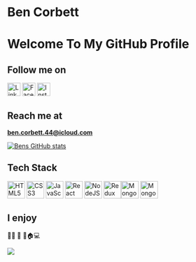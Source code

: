 # Ben Corbett

# Welcome To My GitHub Profile

## Follow me on

[<img src="https://cdn-icons-png.flaticon.com/512/174/174857.png" alt="LinkedIn" width="30" height="30">](https://www.linkedin.com/in/benjamin-corbett-84822424a) [<img src="https://cdn-icons-png.flaticon.com/512/124/124010.png" alt="Facebook" width="30" height="30">](https://www.facebook.com/profile.php?id=100014489438074) [<img src="https://cdn-icons-png.flaticon.com/512/174/174855.png" alt="Instagram" width="30" height="30">](https://www.instagram.com/bcsurf.28)

## Reach me at

<strong>ben.corbett.44@icloud.com</strong>

[![Bens GitHub stats](https://github-readme-stats.vercel.app/api?username=bcsurf2822)](https://github.com/bcsurf2822/github-readme-stats)

## Tech Stack

<img src="https://cdn.jsdelivr.net/gh/devicons/devicon/icons/html5/html5-original-wordmark.svg" alt="HTML5" width="40" height="40"> <img src="https://cdn.jsdelivr.net/gh/devicons/devicon/icons/css3/css3-original-wordmark.svg" alt="CSS3" width="40" height="40"> <img src="https://cdn.jsdelivr.net/gh/devicons/devicon/icons/javascript/javascript-original.svg" alt="JavaScript" width="40" height="40"> <img src="https://cdn.jsdelivr.net/gh/devicons/devicon/icons/react/react-original-wordmark.svg" alt="React" width="40" height="40"> <img src="https://cdn.jsdelivr.net/gh/devicons/devicon/icons/nodejs/nodejs-original-wordmark.svg" alt="NodeJS" width="40" height="40"> <img src="https://cdn.jsdelivr.net/gh/devicons/devicon/icons/redux/redux-original.svg" alt="Redux" width="40" height="40"><img src="https://cdn.jsdelivr.net/gh/devicons/devicon/icons/mongoose/mongoose-original-wordmark.svg" alt="Mongoose" width="40" height="40"> <img src="https://cdn.jsdelivr.net/gh/devicons/devicon/icons/mongodb/mongodb-original-wordmark.svg" alt="MongoDB" width="40" height="40">

<h2>I enjoy</h2>
🏄‍♂️ 🌲 🌴🏠💻

![](https://raw.githubusercontent.com/bcsurf2822/github-stats/master/generated/languages.svg#gh-light-mode-only)
